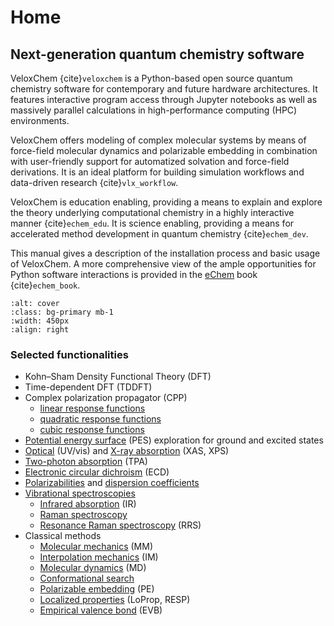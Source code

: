 # Home

## Next-generation quantum chemistry software

VeloxChem {cite}`veloxchem` is a Python-based open source quantum chemistry software for contemporary and future hardware architectures. It features interactive program access through Jupyter notebooks as well as massively parallel calculations in high-performance computing (HPC) environments. 

VeloxChem offers modeling of complex molecular systems by means of force-field molecular dynamics and polarizable embedding in combination with user-friendly support for automatized solvation and force-field derivations. It is an ideal platform for building simulation workflows and data-driven research {cite}`vlx_workflow`.

VeloxChem is education enabling, providing a means to explain and explore the theory underlying computational chemistry in a highly interactive manner {cite}`echem_edu`. It is science enabling, providing a means for accelerated method development in quantum chemistry {cite}`echem_dev`.

This manual gives a description of the installation process and basic usage of VeloxChem. A more comprehensive view of the ample opportunities for Python software interactions is provided in the [eChem](https://kthpanor.github.io/echem) book {cite}`echem_book`.

```{image} ../images/swedish_moebius.jpg
:alt: cover
:class: bg-primary mb-1
:width: 450px
:align: right
```

### Selected functionalities

- Kohn–Sham Density Functional Theory (DFT)
- Time-dependent DFT (TDDFT)
- Complex polarization propagator (CPP)
    - [linear response functions](sec:cpp_lrf)
    - [quadratic response functions](sec:cpp_qrf)
    - [cubic response functions](sec:cpp_crf)
- [Potential energy surface](sec:pes) (PES) exploration for ground and excited states
- [Optical](sec:uv_vis) (UV/vis) and [X-ray absorption](sec:xray) (XAS, XPS)
- [Two-photon absorption](sec:tpa) (TPA)
- [Electronic circular dichroism](sec:ecd) (ECD)
- [Polarizabilities](sec:alpha) and [dispersion coefficients](sec:c6)
- [Vibrational spectroscopies](sec:vib_spect)
    - [Infrared absorption](sec:ir) (IR)
    - [Raman spectroscopy](sec:raman)
    - [Resonance Raman spectroscopy](sec:rrs) (RRS)
- Classical methods
    - [Molecular mechanics](sec:mm) (MM)
    - [Interpolation mechanics](sec:im) (IM)
    - [Molecular dynamics](md) (MD)
    - [Conformational search](sec:conf_search)
    - [Polarizable embedding](sec:pe) (PE)
    - [Localized properties](sec:loc_prop) (LoProp, RESP)
    - [Empirical valence bond](sec:evb) (EVB)